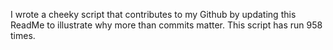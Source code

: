 I wrote a cheeky script that contributes to my Github by updating this ReadMe to illustrate why more than commits matter. This script has run 958 times.